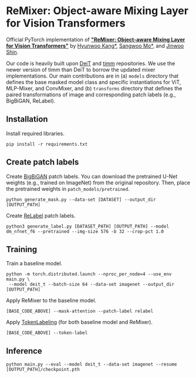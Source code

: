 # ReMixer: Object-aware Mixing Layer for Vision Transformers

Official PyTorch implementation of
[**"ReMixer: Object-aware Mixing Layer for Vision Transformers"**](https://drive.google.com/file/d/1-3d-P9Yh3QW-CyTOmi6VTsBuW72wXSd1/view?usp=sharing) by
[Hyunwoo Kang*](https://github.com/hyunOO),
[Sangwoo Mo*](https://sites.google.com/view/sangwoomo),
and [Jinwoo Shin](http://alinlab.kaist.ac.kr/shin.html).

Our code is heavily built upon [DeiT](https://github.com/facebookresearch/deit) and [timm](https://github.com/rwightman/pytorch-image-models) repositories. We use the newer version of timm than DeiT to borrow the updated mixer implementations.
Our main contributions are in (a) `models` directory that defines the base masked model class and specific instantiations for ViT, MLP-Mixer, and ConvMixer, and (b) `transforms` directory that defines the paired transformations of image and corresponding patch labels (e.g., BigBiGAN, ReLabel).


## Installation

Install required libraries.
```
pip install -r requirements.txt
```

## Create patch labels

Create [BigBiGAN](https://github.com/anvoynov/BigGANsAreWatching) patch labels.
You can download the pretrained U-Net weights (e.g., trained on ImageNet) from the original repository.
Then, place the pretrained weights in `patch_models/pretrained`.
```
python generate_mask.py --data-set [DATASET] --output_dir [OUTPUT_PATH]
```

Create [ReLabel](https://github.com/naver-ai/relabel_imagenet) patch labels.
```
python3 generate_label.py [DATASET_PATH] [OUTPUT_PATH] --model dm_nfnet_f6 --pretrained --img-size 576 -b 32 --crop-pct 1.0
```

## Training

Train a baseline model.
```
python -m torch.distributed.launch --nproc_per_node=4 --use_env main.py \
 --model deit_t --batch-size 64 --data-set imagenet --output_dir [OUTPUT_PATH]
```

Apply ReMixer to the baseline model.
```
[BASE_CODE_ABOVE] --mask-attention --patch-label relabel
```

Apply [TokenLabeling](https://github.com/zihangJiang/TokenLabeling) (for both baseline model and ReMixer).
```
[BASE_CODE_ABOVE] --token-label
```

## Inference

```
python main.py --eval --model deit_t --data-set imagenet --resume [OUTPUT_PATH]/checkpoint.pth 
```

